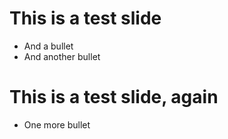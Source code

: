 # This is a test slide
* And a bullet
* And another bullet

# This is a test slide, again
* One more bullet
